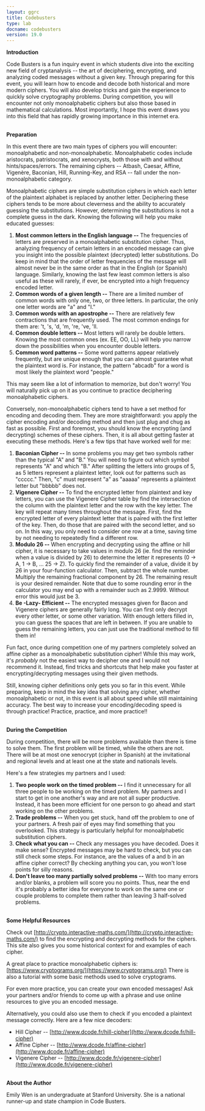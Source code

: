 ```yaml
---
layout: ggrc
title: Codebusters
type: lab
docname: codebusters
version: 19.0
---
```


**Introduction**

Code Busters is a fun inquiry event in which students dive into the exciting new field of cryptanalysis -- the art of deciphering, encrypting, and analyzing coded messages without a given key. Through preparing for this event, you will learn how to encode and decode both historical and more modern ciphers. You will also develop tricks and gain the experience to quickly solve cryptography problems. During competition, you will encounter not only monoalphabetic ciphers but also those based in mathematical calculations. Most importantly, I hope this event draws you into this field that has rapidly growing importance in this internet era.

<br>**Preparation**

In this event there are two main types of ciphers you will encounter: monoalphabetic and non-monoalphabetic. Monoalphabetic codes include aristocrats, patristocrats, and xenocrysts, both those with and without hints/spaces/errors. The remaining ciphers -- Atbash, Caesar, Affine, Vigenère, Baconian, Hill, Running-Key, and RSA -- fall under the non-monoalphabetic category.

Monoalphabetic ciphers are simple substitution ciphers in which each letter of the plaintext alphabet is replaced by another letter. Deciphering these ciphers tends to be more about cleverness and the ability to accurately guessing the substitutions. However, determining the substitutions is not a complete guess in the dark. Knowing the following will help you make educated guesses:

1. **Most common letters in the English language --** The frequencies of letters are preserved in a monoalphabetic substitution cipher. Thus, analyzing frequency of certain letters in an encoded message can give you insight into the possible plaintext (decrypted) letter substitutions. Do keep in mind that the order of letter frequencies of the message will almost never be in the same order as that in the English (or Spanish) language. Similarly, knowing the last few least common letters is also useful as these will rarely, if ever, be encrypted into a high frequency encoded letter.
2. **Common words of a given length --** There are a limited number of common words with only one, two, or three letters. In particular, the only one letter words are &quot;a&quot; and &quot;I.&quot;
3. **Common words with an apostrophe --** There are relatively few contractions that are frequently used. The most common endings for them are: &#39;t, &#39;s, &#39;d, &#39;m, &#39;re, &#39;ve, &#39;ll.
4. **Common double letters --** Most letters will rarely be double letters. Knowing the most common ones (ex. EE, OO, LL) will help you narrow down the possibilities when you encounter double letters.
5. **Common word patterns --** Some word patterns appear relatively frequently, but are unique enough that you can almost guarantee what the plaintext word is. For instance, the pattern &quot;abcadb&quot; for a word is most likely the plaintext word &quot;people.&quot;

This may seem like a lot of information to memorize, but don&#39;t worry! You will naturally pick up on it as you continue to practice deciphering monoalphabetic ciphers.

Conversely, non-monoalphabetic ciphers tend to have a set method for encoding and decoding them. They are more straightforward: you apply the cipher encoding and/or decoding method and then just plug and chug as fast as possible. First and foremost, you should know the encrypting (and decrypting) schemes of these ciphers. Then, it is all about getting faster at executing these methods. Here&#39;s a few tips that have worked well for me:

1. **Baconian Cipher --** In some problems you may get two symbols rather than the typical &quot;A&quot; and &quot;B.&quot; You will need to figure out which symbol represents &quot;A&quot; and which &quot;B.&quot; After splitting the letters into groups of 5, as 5 letters represent a plaintext letter, look out for patterns such as &quot;ccccc.&quot; Then, &quot;c&quot; must represent &quot;a&quot; as &quot;aaaaa&quot; represents a plaintext letter but &quot;bbbbb&quot; does not.
2. **Vigenere Cipher --** To find the encrypted letter from plaintext and key letters, you can use the Vigenere Cipher table by find the intersection of the column with the plaintext letter and the row with the key letter. The key will repeat many times throughout the message. First, find the encrypted letter of every plaintext letter that is paired with the first letter of the key. Then, do those that are paired with the second letter, and so on. In this way, you only need to consider one row at a time, saving time by not needing to repeatedly find a different row.
3. **Modulo 26 --** When encrypting and decrypting using the affine or hill cipher, it is necessary to take values in modulo 26 (ie. find the reminder when a value is divided by 26) to determine the letter it represents (0 → A, 1 → B, … 25 → Z). To quickly find the remainder of a value, divide it by 26 in your four-function calculator. Then, subtract the whole number. Multiply the remaining fractional component by 26. The remaining result is your desired remainder. Note that due to some rounding error in the calculator you may end up with a remainder such as 2.9999. Without error this would just be 3.
4. **Be -Lazy- Efficient --** The encrypted messages given for Bacon and Vigenere ciphers are generally fairly long. You can first only decrypt every other letter, or some other variation. With enough letters filled in, you can guess the spaces that are left in between. If you are unable to guess the remaining letters, you can just use the traditional method to fill them in!

Fun fact, once during competition one of my partners completely solved an affine cipher as a monoalphabetic substitution cipher! While this may work, it&#39;s _probably_ not the easiest way to decipher one and I would not recommend it. Instead, find tricks and shortcuts that help make you faster at encrypting/decrypting messages using their given methods.

Still, knowing cipher definitions only gets you so far in this event. While preparing, keep in mind the key idea that solving any cipher, whether monoalphabetic or not, in this event is all about speed while still maintaining accuracy. The best way to increase your encoding/decoding speed is through practice! Practice, practice, and more practice!!

<br>**During the Competition**

During competition, there will be more problems available than there is time to solve them. The first problem will be timed, while the others are not. There will be at most one xenocrypt (cipher in Spanish) at the invitational and regional levels and at least one at the state and nationals levels.

Here&#39;s a few strategies my partners and I used:

1. **Two people work on the timed problem --** I find it unnecessary for all three people to be working on the timed problem. My partners and I start to get in one another&#39;s way and are not all super productive. Instead, it has been more efficient for one person to go ahead and start working on the other problems.
2. **Trade problems --** When you get stuck, hand off the problem to one of your partners. A fresh pair of eyes may find something that you overlooked. This strategy is particularly helpful for monoalphabetic substitution ciphers.
3. **Check what you can --** Check any messages you have decoded. Does it make sense? Encrypted messages may be hard to check, but you can still check some steps. For instance, are the values of a and b in an affine cipher correct? By checking anything you can, you won&#39;t lose points for silly reasons.
4. **Don&#39;t leave too many partially solved problems --** With too many errors and/or blanks, a problem will score you no points. Thus, near the end it&#39;s probably a better idea for everyone to work on the same one or couple problems to complete them rather than leaving 3 half-solved problems.

<br>**Some Helpful Resources**

Check out [http://crypto.interactive-maths.com/](http://crypto.interactive-maths.com/) to find the encrypting and decrypting methods for the ciphers. This site also gives you some historical context for and examples of each cipher.

A great place to practice monoalphabetic ciphers is: [https://www.cryptograms.org/](https://www.cryptograms.org/) There is also a tutorial with some basic methods used to solve cryptograms.

For even more practice, you can create your own encoded messages! Ask your partners and/or friends to come up with a phrase and use online resources to give you an encoded message.

Alternatively, you could also use them to check if you encoded a plaintext message correctly. Here are a few nice decoders:

- Hill Cipher -- [http://www.dcode.fr/hill-cipher](http://www.dcode.fr/hill-cipher)
- Affine Cipher -- [http://www.dcode.fr/affine-cipher](http://www.dcode.fr/affine-cipher)
- Vigenere Cipher -- [http://www.dcode.fr/vigenere-cipher](http://www.dcode.fr/vigenere-cipher)

<br>**About the Author**

Emily Wen is an undergraduate at Stanford University. She is a national runner-up and state champion in Code Busters.